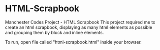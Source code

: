# HTML-Scrapbook

Manchester Codes Project - HTML Scrapbook 
This project required me to create an html scrapbook, displaying as many html elements as possible and grouping them by 
block and inline elements.

To run, open file called "html-scrapbook.html" inside your browser.
